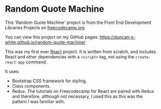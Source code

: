 # Random Quote Machine

This 'Random Quote Machine' project is from the Front End Development Libraries Projects on [freecodecamp.org](https://www.freecodecamp.org/learn/front-end-development-libraries/front-end-development-libraries-projects/build-a-random-quote-machine)

You can view this project on my GitHub pages: https://duncan-s-white.github.io/random-quote-machine/

This was my first ever [React](https://reactjs.org/) project. It is written from scratch, and includes React and other dependencies with a `<script>` tag, not using the `create-react-app` command. 

It uses:

 - Bootstrap CSS framework for styling.
 - Class components.
 - Redux. The tutorials on Freecodecamp for React are paired with Redux and therefore, although not necessary, I used this as this was the pattern I was familiar with.
